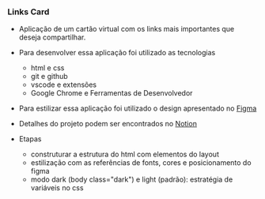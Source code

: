 ### Links Card

- Aplicação de um cartão virtual com os links mais importantes que deseja compartilhar.

- Para desenvolver essa aplicação foi utilizado as tecnologias
    - html e css
    - git e github
    - vscode e extensões
    - Google Chrome e Ferramentas de Desenvolvedor

- Para estilizar essa aplicação foi utilizado o design apresentado no  [Figma](https://www.figma.com/file/DGne5amBdaAnqxxSJPJQ8H/Rocket-Links---Maratona-Explorer-2.0-(Community)?node-id=0%3A1)

- Detalhes do projeto podem ser encontrados no [Notion](https://efficient-sloth-d85.notion.site/Maratona-Explorer-2-0-7ed52d87338e472e9fc7c25180ca933f)

- Etapas
    - construturar a estrutura do html com elementos do layout
    - estilização com as referências de fonts, cores e posicionamento do figma
    - modo dark (body class="dark") e light (padrão): estratégia de variáveis no css